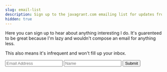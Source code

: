 ```yaml
---
slug: email-list
description: Sign up to the javagrant.com emailing list for updates from Java.
hidden: true
---
```

Here you can sign up to hear about anything interesting I do. It's guarenteed to be great because I'm lazy and wouldn't compose an email for anything less. 

This also means it's infrequent and won't fill up your inbox.
<!-- <iframe
  src="https://docs.google.com/forms/d/e/1FAIpQLSdWAYbBC1ia7DjIytYlncBkST6F4ni7RpfMHzkY2a9IzjMCTg/viewform?embedded=true"
  frameborder="0"
  marginheight="0"
  marginwidth="0"
  scrolling="no" 
  style="" 
  height="650" 
  width="600"
  > Loading…</iframe> -->

<form id="email-list" action="https://docs.google.com/forms/u/0/d/e/1FAIpQLSdWAYbBC1ia7DjIytYlncBkST6F4ni7RpfMHzkY2a9IzjMCTg/formResponse" target="dummyframe" method="POST">
  <input name="entry.358749868" value="" required type="email" placeholder="Email Address">
  <input name="entry.488159601" value="" required placeholder="Name">
  <input type="submit">
</form>   
<iframe name="dummyframe" id="dummyframe" style="display: none;"></iframe>
<script type="text/javascript">
var load = 0;
document.getElementById('dummyframe').onload = function(){
    load++;
    if(load > 1){
      document.location = "/blog/email-thanks";
    }
}
</script>